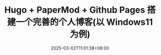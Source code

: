 ---
title: 'Hugo + PaperMod + Github Pages 搭建一个完善的个人博客(以 Windows11 为例)'
date: 2025-03-02T11:01:38+08:00
categories: ["TEST"]
tags: ["博客搭建", "Bilibili"]
---